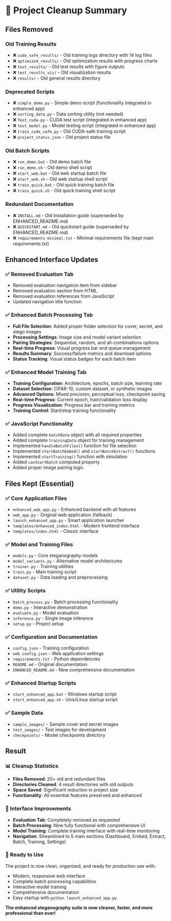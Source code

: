 # 🧹 Project Cleanup Summary

## Files Removed

### Old Training Results
- ❌ `cuda_safe_results/` - Old training logs directory with 14 log files
- ❌ `optimized_results/` - Old optimization results with progress charts
- ❌ `test_results/` - Old test results with figure outputs
- ❌ `test_results_viz/` - Old visualization results
- ❌ `results/` - Old general results directory

### Deprecated Scripts
- ❌ `simple_demo.py` - Simple demo script (functionality integrated in enhanced app)
- ❌ `sorting_data.py` - Data sorting utility (not needed)
- ❌ `Test_cuda.py` - CUDA test script (integrated in enhanced app)
- ❌ `test_model.py` - Model testing script (integrated in enhanced app)
- ❌ `train_cuda_safe.py` - Old CUDA-safe training script
- ❌ `project_status.json` - Old project status file

### Old Batch Scripts
- ❌ `run_demo.bat` - Old demo batch file
- ❌ `run_demo.sh` - Old demo shell script
- ❌ `start_web.bat` - Old web startup batch file
- ❌ `start_web.sh` - Old web startup shell script
- ❌ `train_quick.bat` - Old quick training batch file
- ❌ `train_quick.sh` - Old quick training shell script

### Redundant Documentation
- ❌ `INSTALL.md` - Old installation guide (superseded by ENHANCED_README.md)
- ❌ `QUICKSTART.md` - Old quickstart guide (superseded by ENHANCED_README.md)
- ❌ `requirements-minimal.txt` - Minimal requirements file (kept main requirements.txt)

## Enhanced Interface Updates

### ✅ Removed Evaluation Tab
- Removed evaluation navigation item from sidebar
- Removed evaluation section from HTML
- Removed evaluation references from JavaScript
- Updated navigation title function

### ✅ Enhanced Batch Processing Tab
- **Full File Selection**: Added proper folder selection for cover, secret, and stego images
- **Processing Settings**: Image size and model variant selection
- **Pairing Strategies**: Sequential, random, and all-combinations options
- **Real-time Progress**: Visual progress bar and queue management
- **Results Summary**: Success/failure metrics and download options
- **Status Tracking**: Visual status badges for each batch item

### ✅ Enhanced Model Training Tab
- **Training Configuration**: Architecture, epochs, batch size, learning rate
- **Dataset Selection**: CIFAR-10, custom dataset, or synthetic images
- **Advanced Options**: Mixed precision, perceptual loss, checkpoint saving
- **Real-time Progress**: Current epoch, train/validation loss display
- **Progress Visualization**: Progress bar and training metrics
- **Training Control**: Start/stop training functionality

### ✅ JavaScript Functionality
- Added complete `batchData` object with all required properties
- Added complete `trainingData` object for training management
- Implemented `handleBatchFiles()` function for file selection
- Implemented `startBatchEmbed()` and `startBatchExtract()` functions
- Implemented `startTraining()` function with simulation
- Added `canStartBatch` computed property
- Added proper image pairing logic

## Files Kept (Essential)

### ✅ Core Application Files
- `enhanced_web_app.py` - Enhanced backend with all features
- `web_app.py` - Original web application (fallback)
- `launch_enhanced_app.py` - Smart application launcher
- `templates/enhanced_index.html` - Modern frontend interface
- `templates/index.html` - Classic interface

### ✅ Model and Training Files
- `models.py` - Core steganography models
- `model_variants.py` - Alternative model architectures
- `trainer.py` - Training utilities
- `train.py` - Main training script
- `dataset.py` - Data loading and preprocessing

### ✅ Utility Scripts
- `batch_process.py` - Batch processing functionality
- `demo.py` - Interactive demonstration
- `evaluate.py` - Model evaluation
- `inference.py` - Single image inference
- `setup.py` - Project setup

### ✅ Configuration and Documentation
- `config.json` - Training configuration
- `web_config.json` - Web application settings
- `requirements.txt` - Python dependencies
- `README.md` - Original documentation
- `ENHANCED_README.md` - New comprehensive documentation

### ✅ Enhanced Startup Scripts
- `start_enhanced_app.bat` - Windows startup script
- `start_enhanced_app.sh` - Unix/Linux startup script

### ✅ Sample Data
- `sample_images/` - Sample cover and secret images
- `test_images/` - Test images for development
- `checkpoints/` - Model checkpoints directory

## Result

### 📊 Cleanup Statistics
- **Files Removed**: 20+ old and redundant files
- **Directories Cleaned**: 4 result directories with old outputs
- **Space Saved**: Significant reduction in project size
- **Functionality**: All essential features preserved and enhanced

### 🎯 Interface Improvements
- **Evaluation Tab**: Completely removed as requested
- **Batch Processing**: Now fully functional with comprehensive UI
- **Model Training**: Complete training interface with real-time monitoring
- **Navigation**: Streamlined to 5 main sections (Dashboard, Embed, Extract, Batch, Training, Settings)

### 🚀 Ready to Use
The project is now clean, organized, and ready for production use with:
- Modern, responsive web interface
- Complete batch processing capabilities
- Interactive model training
- Comprehensive documentation
- Easy startup with `python launch_enhanced_app.py`

**The enhanced steganography suite is now cleaner, faster, and more professional than ever!**
